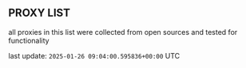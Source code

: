 ## PROXY LIST

all proxies in this list were collected from open sources and tested for functionality

last update: `2025-01-26 09:04:00.595836+00:00` UTC